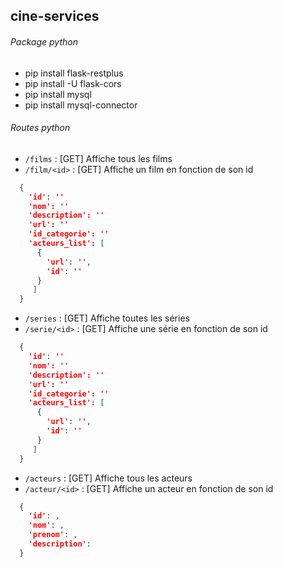 ## cine-services
###### Package python
- pip install flask-restplus
- pip install -U flask-cors
- pip install mysql
- pip install mysql-connector

###### Routes python

- `/films` : [GET] Affiche tous les films
- `/film/<id>` : [GET] Affiche un film en fonction de son id
```JSON
  {
    'id': ''
    'nom': ''
    'description': ''
    'url': ''
    'id_categorie': ''
    'acteurs_list': [
      {
        'url': '',
        'id': ''
      }
     ]
  }
```

- `/series` : [GET] Affiche toutes les séries
- `/serie/<id>` : [GET] Affiche une série en fonction de son id
```JSON
  {
    'id': ''
    'nom': ''
    'description': ''
    'url': ''
    'id_categorie': ''
    'acteurs_list': [
      {
        'url': '',
        'id': ''
      }
     ]
  }
```

- `/acteurs` : [GET] Affiche tous les acteurs
- `/acteur/<id>` : [GET] Affiche un acteur en fonction de son id
```JSON
  {
    'id': ,
    'nom': ,
    'prenom': ,
    'description': 
  }
```
